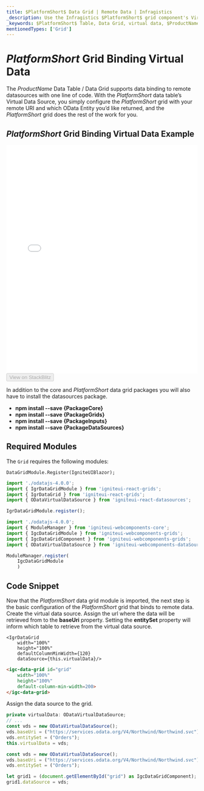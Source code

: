 ```yaml
---
title: $PlatformShort$ Data Grid | Remote Data | Infragistics
_description: Use the Infragistics $PlatformShort$ grid component's Virtual Data Source to bind remote data. View $ProductName$ table tutorials!
_keywords: $PlatformShort$ Table, Data Grid, virtual data, $ProductName$, Infragistics, data binding
mentionedTypes: ['Grid']
---
```

# $PlatformShort$ Grid Binding Virtual Data

The $ProductName$ Data Table / Data Grid supports data binding to remote datasources with one line of code.  With the $PlatformShort$ data table’s Virtual Data Source, you simply configure the $PlatformShort$ grid with your remote URI and which OData Entity you’d like returned, and the $PlatformShort$ grid does the rest of the work for you.

## $PlatformShort$ Grid Binding Virtual Data Example

<div class="sample-container loading" style="height: 600px">
    <iframe id="data-grid-binding-remote-data-iframe" src='{environment:demosBaseUrl}/grids/data-grid-binding-remote-data' width="100%" height="100%" seamless frameBorder="0" onload="onXPlatSampleIframeContentLoaded(this);" alt="$PlatformShort$ Grid Binding Virtual Data Example"></iframe>
</div>
<div>
    <button data-localize="stackblitz" disabled class="stackblitz-btn"   data-iframe-id="data-grid-binding-remote-data-iframe" data-demos-base-url="{environment:demosBaseUrl}">View on StackBlitz
    </button>
</div>
<sample-button src="grids/data-grid/binding-remote-data"></sample-button>

<div class="divider--half"></div>



<!-- Angular, React, WebComponents -->
In addition to the core and $PlatformShort$ data grid packages you will also have to install the datasources package.

- **npm install --save {PackageCore}**
- **npm install --save {PackageGrids}**
- **npm install --save {PackageInputs}**
- **npm install --save {PackageDataSources}**

<!-- end: Angular, React, WebComponents -->

## Required Modules

The `Grid` requires the following modules:

```razor
DataGridModule.Register(IgniteUIBlazor);
```

```ts
import './odatajs-4.0.0';
import { IgrDataGridModule } from 'igniteui-react-grids';
import { IgrDataGrid } from 'igniteui-react-grids';
import { ODataVirtualDataSource } from 'igniteui-react-datasources';

IgrDataGridModule.register();
```

```ts
import './odatajs-4.0.0';
import { ModuleManager } from 'igniteui-webcomponents-core';
import { IgcDataGridModule } from 'igniteui-webcomponents-grids';
import { IgcDataGridComponent } from 'igniteui-webcomponents-grids';
import { ODataVirtualDataSource } from 'igniteui-webcomponents-dataSource';

ModuleManager.register(
    IgcDataGridModule
    )

```

<div class="divider--half"></div>

## Code Snippet

Now that the $PlatformShort$ data grid module is imported, the next step is the basic configuration of the $PlatformShort$ grid that binds to remote data. Create the virtual data source. Assign the url where the data will be retrieved from to the <b>baseUri</b> property. Setting the <b>entitySet</b> property will inform which table to retrieve from the virtual data source.

```tsx
<IgrDataGrid
    width="100%"
    height="100%"
    defaultColumnMinWidth={120}
    dataSource={this.virtualData}/>
```

```html
<igc-data-grid id="grid"
    width="100%"
    height="100%"
    default-column-min-width=200>
</igc-data-grid>
```

Assign the data source to the grid.

```ts
private virtualData: ODataVirtualDataSource;
// ...
const vds = new ODataVirtualDataSource();
vds.baseUri = ("https://services.odata.org/V4/Northwind/Northwind.svc");
vds.entitySet = ("Orders");
this.virtualData = vds;
```

```ts
const vds = new ODataVirtualDataSource();
vds.baseUri = ("https://services.odata.org/V4/Northwind/Northwind.svc");
vds.entitySet = ("Orders");

let grid1 = (document.getElementById("grid") as IgcDataGridComponent);
grid1.dataSource = vds;
```